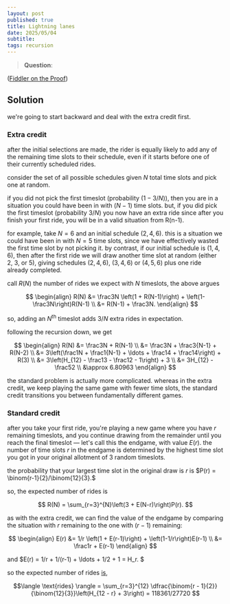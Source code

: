 ```yaml
---
layout: post
published: true
title: Lightning lanes
date: 2025/05/04
subtitle: 
tags: recursion
---
```


>**Question**:

<!--more-->

([Fiddler on the Proof](URL))

## Solution

we're going to start backward and deal with the extra credit first.

### Extra credit

after the initial selections are made, the rider is equally likely to add any of the remaining time slots to their schedule, even if it starts before one of their currently scheduled rides.

consider the set of all possible schedules given $N$ total time slots and pick one at random. 

if you did not pick the first timeslot (probability $(1-3/N)$), then you are in a situation you could have been in with $(N-1)$ time slots. but, if you did pick the first timeslot (probability $3/N$) you now have an extra ride since after you finish your first ride, you will be in a valid situation from R(n-1).

for example, take $N=6$ and an initial schedule $(2,4,6).$ this is a situation we could have been in with $N=5$ time slots, since we have effectively wasted the first time slot by not picking it. by contrast, if our initial schedule is $(1,4,6)$, then after the first ride we will draw another time slot at random (either $2$, $3$, or $5$), giving schedules $(2,4,6)$, $(3,4,6)$ or $(4,5,6)$ plus one ride already completed.

call $R(N)$ the number of rides we expect with $N$ timeslots, the above argues

$$ 
  \begin{align}
    R(N) &= \frac3N \left(1 + R(N-1)\right) + \left(1-\frac3N\right)R(N-1) \\
         &= R(N-1) + \frac3N.
  \end{align} 
$$

so, adding an $N^\text{th}$ timeslot adds $3/N$ extra rides in expectation.

following the recursion down, we get

$$ 
  \begin{align}
    R(N) &= \frac3N + R(N-1) \\
         &= \frac3N + \frac3{N-1} + R(N-2) \\
         &= 3\left(\frac1N + \frac1{N-1} + \ldots + \frac14 + \frac14\right) + R(3) \\
         &= 3\left(H_{12} - \frac13 - \frac12 - 1\right) + 3 \\
         &= 3H_{12} - \frac52 \\
         &\approx 6.80963
  \end{align}
$$

the standard problem is actually more complicated. whereas in the extra credit, we keep playing the same game with fewer time slots, the standard credit transitions you between fundamentally different games.

### Standard credit

after you take your first ride, you're playing a new game where you have $r$ remaining timeslots, and you continue drawing from the remainder until you reach the final timeslot — let's call this the endgame, with value $E(r)$. the number of time slots $r$ in the endgame is determined by the highest time slot you got in your original allotment of $3$ random timeslots. 

the probability that your largest time slot in the original draw is $r$ is $P(r) = \binom{r-1}{2}/\binom{12}{3}.$

so, the expected number of rides is

$$ R(N) = \sum_{r=3}^{N}\left(3 + E(N-r)\right)P(r). $$

as with the extra credit, we can find the value of the endgame by comparing the situation with $r$ remaining to the one with $(r-1)$ remaining:

$$ 
  \begin{align}
    E(r) &= 1/r \left(1 + E(r-1)\right) + \left(1-1/r\right)E(r-1) \\
                      &= \frac1r + E(r-1)
  \end{align}
$$

and $E(r) = 1/r + 1/(r-1) + \ldots + 1/2 + 1 = H_r. $

so the expected number of rides [is](https://www.wolframalpha.com/input?i=sum_%7Br%3D3%7D%5E%7B12%7D%28binomial%28r-1%2C2%29%2Fbinomial%2812%2C3%29%283+%2B+harmonicnumber%2812-r%29%29%29), 

$$\langle \text{rides} \rangle = \sum_{r=3}^{12} \dfrac{\binom{r - 1}{2}}{\binom{12}{3}}\left(H_{12 - r} + 3\right) = 118361/27720 $$






<br>
